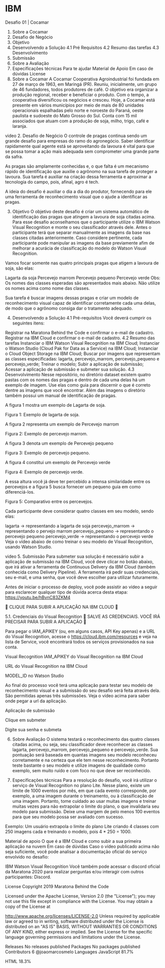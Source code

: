 # IBM
Desafio 01 | Cocamar
1. Sobre a Cocamar
2. Desafio de Negócio
3. Objetivo
4. Desenvolvendo a Solução
4.1 Pré Requisitos
4.2 Resumo das tarefas
4.3 Desenvolvimento
5. Submissão
6. Sobre a Avaliação
7. Especificações técnicas
Para te ajudar
Material de Apoio
Em caso de dúvidas
License
1. Sobre a Cocamar
A Cocamar Cooperativa Agroindustrial foi fundada em 27 de março de 1963, em Maringá (PR). Reuniu, inicialmente, um grupo de 46 fundadores, todos produtores de café. O objetivo era organizar a produção regional, receber e beneficiar o produto. Com o tempo, a cooperativa diversificou os negócios e cresceu. Hoje, a Cocamar está presente em vários municípios por meio de mais de 80 unidades operacionais espalhadas pelo norte e noroeste do Paraná, oeste paulista e sudoeste do Mato Grosso do Sul. Conta com 15 mil associados que atuam com a produção de soja, milho, trigo, café e laranja.

video
2. Desafio de Negócio
O controle de pragas continua sendo um grande desafio para empresas do ramo do agronegócio. Saber identificar rapidamente qual agente está se aproveitando da lavoura é vital para que se possa tomar a ação mais adequada sem comprometer uma grande parte da safra.

As pragas são amplamente conhecidas e, o que falta é um mecanismo rápido de identificação que auxilie o agrônomo na sua tarefa de proteger a lavoura. Sua tarefa é auxiliar na criação dessa ferramenta e aproximar a tecnologia do campo, pois, afinal, agro é tech.

A ideia do desafio é auxiliar o dia a dia do produtor, fornecendo para ele uma ferramenta de reconhecimento visual que o ajude a identificar as pragas.

3. Objetivo
O objetivo deste desafio é criar um sistema automático de identificação das pragas que atingem a lavoura de soja citadas acima. Para esse desafio aconselhamos que o participante utilize o IBM Watson Visual Recognition e monte o seu classificador através dele. Antes o participante terá que separar manualmente as imagens da base nas classes citadas anteriormente. Caso considere pertinente, cada participante pode manipular as imagens da base previamente afim de melhorar a acurácia de classificação do modelo do Watson Visual Recognition.

Vamos focar somente nas quatro principais pragas que atigem a lavoura de soja, são elas:

Lagarta da soja
Percevejo marrom
Percevejo pequeno
Percevejo verde
Obs: Os nomes das classes esperadas são apresentados mais abaixo. Não utilize os nomes acima como nome das classes.

Sua tarefa é buscar imagens dessas pragas e criar um modelo de reconhecimento visual capaz de identificar corretamente cada uma delas, de modo que o agrônomo consiga dar o tratamento adequado.

4. Desenvolvendo a Solução
4.1 Pré-requisitos
Você deverá cumprir os seguintes itens:

Registrar na Maratona Behind the Code e confirmar o e-mail de cadastro.
Registrar na IBM Cloud e confirmar o e-mail de cadastro.
4.2 Resumo das tarefas
Instanciar o IBM Watson Visual Recognition na IBM Cloud;
Instanciar o Watson Studio (Cloud Pak for Data as a Service) na IBM Cloud;
Instanciar o Cloud Object Storage na IBM Cloud;
Buscar por imagens que representam as classes especificadas: lagarta, percevejo_marrom, percevejo_pequeno e percevejo_verde;
Treinar o modelo;
Subir a aplicação de submissão;
Acessar a aplicação de submissão e submeter sua solução.
4.3 Desenvolvimento
Nesse repositório, no diretório dataset existem quatro pastas com os nomes das pragas e dentro de cada uma delas há um exemplo de imagem. Use elas como guia para discernir o que é correto dentre as imagens que você encontrar. Além das imagens o diretório também possui um manual de identificação de pragas.

A figura 1 mostra um exemplo de Lagarta de soja.


Figura 1: Exemplo de lagarta de soja.




A figura 2 representa um exemplo de Percevejo marrom


Figura 2: Exemplo de percevejo marrom.




A figura 3 denota um exemplo de Percevejo pequeno


Figura 3: Exemplo de percevejo pequeno.




A figura 4 constitui um exemplo de Percevejo verde


Figura 4: Exemplo de percevejo verde.




A essa altura você já deve ter percebido a intensa similaridade entre os percevejos e a figura 5 busca fornecer um pequeno guia em como diferenciá-los.


Figura 5: Comparativo entre os percevejos.




Cada participante deve considerar quatro classes em seu modelo, sendo elas:

lagarta -> representando a lagarta de soja
percevejo_marrom -> representando o pervejo marrom
percevejo_pequeno -> representando o percevejo pequeno
percevejo_verde -> representando o percevejo verde
Veja o vídeo abaixo de como treinar o seu modelo de Visual Recognition, usando Watson Studio.

video
5. Submissão
Para submeter sua solução é necessário subir a aplicação de submissão na IBM Cloud, você deve clicar no botão abaixo, que irá ativar a ferramenta de Continuous Delivery da IBM Cloud (também conhecida como Delivery Pipeline). A ferramenta irá pedir suas credenciais, seu e-mail, e uma senha, que você deve escolher para utilizar futuramente.

Antes de iniciar o processo de deploy, você pode assistir ao vídeo a seguir para esclarecer qualquer tipo de dúvida acerca desta etapa: https://youtu.be/hBvnC83ZKM4

🚨 CLIQUE PARA SUBIR A APLICAÇÃO NA IBM CLOUD 🚨


5.1. Credenciais do Visual Recognition
🚨 SALVE AS CREDENCIAIS. VOCÊ IRÁ PRECISAR PARA SUBIR A APLICAÇÃO 🚨

Para pegar o IAM_APIKEY (ou, em alguns casos, API Key apenas) e a URL do Visual Recognition, acesse o https://cloud.ibm.com/resources e veja na lista de Service, você encontrará todos os serviços provisionados na sua conta.

Visual Recognition
IAM_APIKEY do Visual Recognition na IBM Cloud

URL do Visual Recognition na IBM Cloud

MODEL_ID no Watson Studio

Ao final do processo você terá uma aplicação para testar seu modelo de reconhecimento visual e a submissão do seu desafio será feita através dela. São permitidas apenas três submissões. Veja o vídeo acima para saber onde pegar a url da aplicação.

Aplicação de submissão

Clique em submeter

Digite sua senha e submeta

6. Sobre Avaliação
O sistema testará o reconhecimento das quatro classes citadas acima, ou seja, seu classificador deve reconhecer as classes lagarta, percevejo_marrom, percevejo_pequeno e percevejo_verde. Sua pontuação será baseada em quantas imagens seu modelo reconheceu corretamente e na certeza que ele tem nesse reconhecimento. Portanto teste bastante o seu modelo e utilize imagens de qualidade como exemplo, sem muito ruído e com foco no que deve ser reconhecido.

7. Especificações técnicas
Para a resolução do desafio, você irá utilizar o serviço de Visual Recognition no plano Lite. Nesse plano, existe um limite de 1000 eventos por mês, em que cada evento corresponde, por exemplo, a uma imagem durante o treinamento, ou à classificação de uma imagem. Portanto, tome cuidado ao usar muitas imagens e treinar muitas vezes para não extrapolar o limite do plano, o que invalidaria seu modelo para submissão. Deixe uma margem de pelo menos 100 eventos para que seu modelo possa ser avaliado com sucesso.

Exemplo: Um usuário extrapola o limite do plano Lite criando 4 classes com 250 imagens cada e treinando o modelo, pois 4 * 250 = 1000.

Material de apoio
O que é a IBM Cloud e como subir a sua primeira aplicação na nuvem
Em caso de dúvidas
Caso o vídeo publicado acima não seja suficiente, você pode analisar a documentação oficial do serviço envolvido no desafio:

IBM Watson Visual Recognition
Você também pode acessar o discord oficial da Maratona 2020 para realizar perguntas e/ou interagir com outros participantes: Discord.

License
Copyright 2019 Maratona Behind the Code

Licensed under the Apache License, Version 2.0 (the "License"); you may not use this file except in compliance with the License. You may obtain a copy of the License at

   http://www.apache.org/licenses/LICENSE-2.0
Unless required by applicable law or agreed to in writing, software distributed under the License is distributed on an "AS IS" BASIS, WITHOUT WARRANTIES OR CONDITIONS OF ANY KIND, either express or implied. See the License for the specific language governing permissions and limitations under the License.

Releases
No releases published
Packages
No packages published
Contributors 6
@joaomarcosmelo
Languages
JavaScript
81.7%
 
HTML
18.3%
